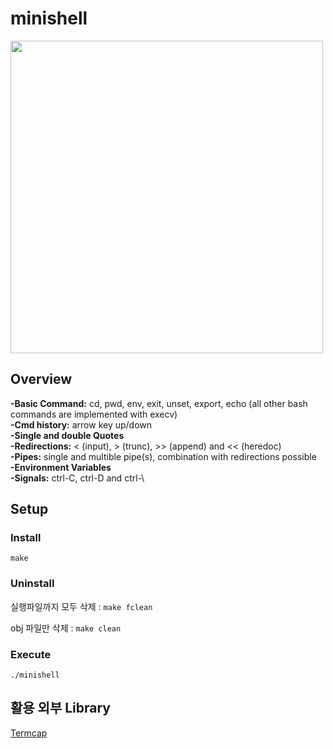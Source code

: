 # minishell

<p>
  <img width="500" src="https://user-images.githubusercontent.com/67721631/177960844-888d4980-d16c-45e6-bc8c-8e02bdec3af8.gif">
</p>

## Overview

**-Basic Command:** cd, pwd, env, exit, unset, export, echo (all other bash commands are implemented with execv)  
**-Cmd history:** arrow key up/down  
**-Single and double Quotes**  
**-Redirections:** < (input), > (trunc), >> (append) and << (heredoc)  
**-Pipes:** single and multible pipe(s), combination with redirections possible  
**-Environment Variables**  
**-Signals:** ctrl-C, ctrl-D and ctrl-\

## Setup

### Install

`make`

### Uninstall

실행파일까지 모두 삭제 : `make fclean`

obj 파일만 삭제 : `make clean`

### Execute
`./minishell`

## 활용 외부 Library

[Termcap](https://www.gnu.org/software/termutils/manual/termcap-1.3/html_mono/termcap.html)

